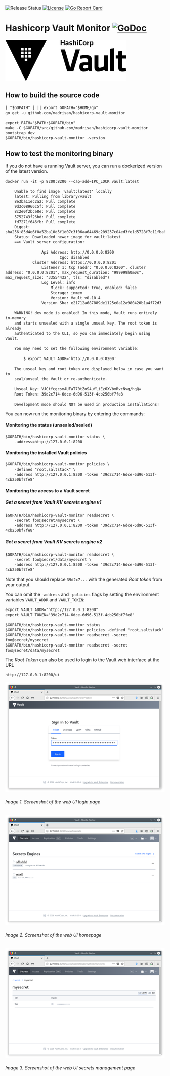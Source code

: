 ![Release Status](https://img.shields.io/badge/status-beta-yellow.svg)
[![License](https://img.shields.io/badge/License-MPL--2.0-blue.svg)](https://spdx.org/licenses/MPL-2.0.html)
[![Go Report Card](https://goreportcard.com/badge/github.com/madrisan/hashicorp-vault-monitor)](https://goreportcard.com/report/github.com/madrisan/hashicorp-vault-monitor)

# Hashicorp Vault Monitor [![GoDoc](https://godoc.org/github.com/madrisan/hashicorp-vault-monitor?status.png)](https://godoc.org/github.com/madrisan/hashicorp-vault-monitor)

![](images/HashiCorp-Vault-logo.png?raw=true "HashiCorp Vault")

## How to build the source code

```
[ "$GOPATH" ] || export GOPATH="$HOME/go"
go get -u github.com/madrisan/hashicorp-vault-monitor

export PATH="$PATH:$GOPATH/bin"
make -C $GOPATH/src/github.com/madrisan/hashicorp-vault-monitor bootstrap dev
$GOPATH/bin/hashicorp-vault-monitor -version
```

## How to test the monitoring binary

If you do not have a running Vault server, you can run a dockerized version of
the latest version.
```
docker run -it -p 8200:8200 --cap-add=IPC_LOCK vault:latest

    Unable to find image 'vault:latest' locally
    latest: Pulling from library/vault
    8e3ba11ec2a2: Pull complete
    9d3c08966c5f: Pull complete
    8c2e0f2bce8e: Pull complete
    5752743f26bd: Pull complete
    fd7271f646fb: Pull complete
    Digest: sha256:85d4e6f0a52ba10d5f1d07c3f06aa64469c209237c04ed3fe1d5728f7c11fba6
    Status: Downloaded newer image for vault:latest
    ==> Vault server configuration:

                Api Address: http://0.0.0.0:8200
                        Cgo: disabled
            Cluster Address: https://0.0.0.0:8201
                Listener 1: tcp (addr: "0.0.0.0:8200", cluster address: "0.0.0.0:8201", max_request_duration: "999999h0m0s", max_request_size: "33554432", tls: "disabled")
                Log Level: info
                    Mlock: supported: true, enabled: false
                    Storage: inmem
                    Version: Vault v0.10.4
                Version Sha: e21712a687889de1125e0a12a980420b1a4f72d3

    WARNING! dev mode is enabled! In this mode, Vault runs entirely in-memory
    and starts unsealed with a single unseal key. The root token is already
    authenticated to the CLI, so you can immediately begin using Vault.

    You may need to set the following environment variable:

        $ export VAULT_ADDR='http://0.0.0.0:8200'

    The unseal key and root token are displayed below in case you want to
    seal/unseal the Vault or re-authenticate.

    Unseal Key: VJCtYcgcsmAUFaT70tZoS4uYliEz6XVbxRvcNvg/hqQ=
    Root Token: 39d2c714-6dce-6d96-513f-4cb250bf7fe8

    Development mode should NOT be used in production installations!
```

You can now run the monitoring binary by entering the commands:

#### Monitoring the status (unsealed/sealed)
```
$GOPATH/bin/hashicorp-vault-monitor status \
    -address=http://127.0.0.1:8200
```

#### Monitoring the installed Vault policies
```
$GOPATH/bin/hashicorp-vault-monitor policies \
    -defined "root,saltstack" \
    -address http://127.0.0.1:8200 -token "39d2c714-6dce-6d96-513f-4cb250bf7fe8"
```

#### Monitoring the access to a Vault secret

##### Get a secret from Vault KV secrets engine v1
```
$GOPATH/bin/hashicorp-vault-monitor readsecret \
    -secret foo@secret/mysecret \
    -address http://127.0.0.1:8200 -token "39d2c714-6dce-6d96-513f-4cb250bf7fe8"
```

##### Get a secret from Vault KV secrets engine v2
```
$GOPATH/bin/hashicorp-vault-monitor readsecret \
    -secret foo@secret/data/mysecret \
    -address http://127.0.0.1:8200 -token "39d2c714-6dce-6d96-513f-4cb250bf7fe8"
```

Note that you should replace `39d2c7...` with the generated *Root token* from
your output.

You can omit the `-address` and `-policies` flags by setting the environment
variables `VAULT_ADDR` and `VAULT_TOKEN`:
```
export VAULT_ADDR="http://127.0.0.1:8200"
export VAULT_TOKEN="39d2c714-6dce-6d96-513f-4cb250bf7fe8"

$GOPATH/bin/hashicorp-vault-monitor status
$GOPATH/bin/hashicorp-vault-monitor policies -defined "root,saltstack"
$GOPATH/bin/hashicorp-vault-monitor readsecret -secret foo@secret/mysecret
$GOPATH/bin/hashicorp-vault-monitor readsecret -secret foo@secret/data/mysecret
```

The *Root Token* can also be used to login to the Vault web interface at the
URL
```
http://127.0.0.1:8200/ui
```

![](images/HashiCorp-Vault-web-ui-login.png?raw=true "HashiCorp Vault Web UI Login")
###### Image 1. Screenshot of the web UI login page

![](images/HashiCorp-Vault-web-ui-homepage.png?raw=true "HashiCorp Vault Web UI Homepage")
###### Image 2. Screenshot of the web UI homepage

![](images/HashiCorp-Vault-web-ui-secrets.png?raw=true "HashiCorp Vault Web UI Secrets")
###### Image 3. Screenshot of the web UI secrets management page
